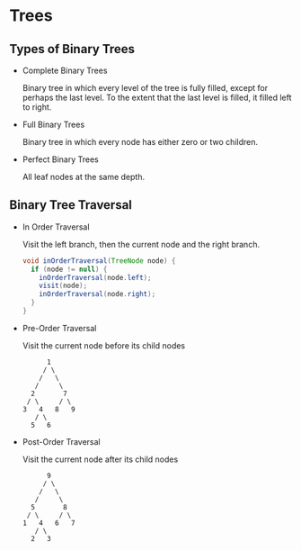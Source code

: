 # Trees

## Types of Binary Trees
- Complete Binary Trees

  Binary tree in which every level of the tree is fully filled, except for perhaps the last level. To the extent that the last level is filled, it filled left to right.
  
- Full Binary Trees

  Binary tree in which every node has either zero or two children.
  
- Perfect Binary Trees

  All leaf nodes at the same depth.
  
## Binary Tree Traversal
- In Order Traversal

  Visit the left branch, then the current node and the right branch.

	```Java
	void inOrderTraversal(TreeNode node) {
	  if (node != null) {
	    inOrderTraversal(node.left);
	    visit(node);
	    inOrderTraversal(node.right);
	  }
	}
	```

- Pre-Order Traversal

  Visit the current node before its child nodes
  
  ```
        1
       / \
      /   \
     /     \
    2       7
   / \     / \
  3   4   8   9
     / \
    5   6
  ```
  
- Post-Order Traversal

  Visit the current node after its child nodes
  
  ```
        9
       / \
      /   \
     /     \
    5       8
   / \     / \
  1   4   6   7
     / \
    2   3
  ```
